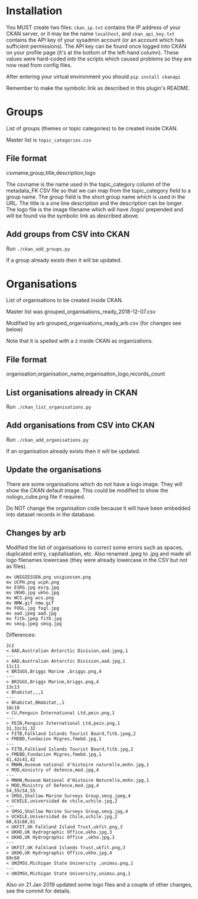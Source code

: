 # Installation

You MUST create two files: `ckan_ip.txt` contains the IP address of your CKAN server, or it may be the name `localhost`, and `ckan_api_key.txt` contains the API key of your sysadmin
 account (or an account which has sufficient permissions). The API key can be found once logged into CKAN on your profile page (it's at the bottom of the left-hand column).
These values were hard-coded into the scripts which caused problems so they are now read from config files.

After entering your virtual environment you should `pip install ckanapi`

Remember to make the symbolic link as described in this plugin's README.

# Groups

List of groups (themes or topic categories) to be created inside CKAN.

Master list is `topic_categories.csv`

## File format

csvname,group,title,description,logo

The csvname is the name used in the topic_category column of the metadata_FK CSV file
so that we can map from the topic_category field to a group name.
The group field is the short group name which is used in the URL.
The title is a one line description and the description can be longer.
The logo file is the image filename which will have /logo/ prepended
and will be found via the symbolic link as described above.

## Add groups from CSV into CKAN

Run `./ckan_add_groups.py`

If a group already exists then it will be updated.

# Organisations

List of organisations to be created inside CKAN.

Master list was grouped_organisations_ready_2018-12-07.csv

Modified by arb grouped_organisations_ready_arb.csv (for changes see below)

Note that it is spelled with a z inside CKAN as organizations.

## File format

organisation,organisation_name,organisation_logo,records_count

## List organisations already in CKAN

Run `./ckan_list_organisations.py`

## Add organisations from CSV into CKAN

Run `./ckan_add_organisations.py`

If an organisation already exists then it will be updated.

## Update the organisations

There are some organisations which do not have a logo image.
They will show the CKAN default image.
This could be modified to show the nologo_cube.png file if required.

Do NOT change the organisation code because it will have been
embedded into dataset records in the database.

## Changes by arb

Modified the list of organisations to correct some errors such as spaces, duplicated entry, capitalisation, etc. Also renamed .jpeg to .jpg and made all logo filenames lowercase (they were already lowercase in the CSV but not as files).
```
mv UNIGIESSEN.png unigiessen.png
mv UCPH.png ucph.png
mv ESRG.jpg esrg.jpg
mv UKHO.jpg ukho.jpg
mv WCS.png wcs.png
mv NMW.gif nmw.gif
mv FOGL.jpg fogl.jpg
mv aad.jpeg aad.jpg
mv fitb.jpeg fitb.jpg
mv smsg.jpeg smsg.jpg
```

Differences:
```
2c2
< AAD,Australian Antarctic Division,aad.jpeg,1
---
> AAD,Australian Antarctic Division,aad.jpg,1
11c11
< BRIGGS,Briggs Marine ,briggs.png,4
---
> BRIGGS,Briggs Marine,briggs.png,4
13c13
< Bhabitat,,,1
---
> Bhabitat,BHabitat,,1
18c18
< CU,Penguin International Ltd,pein.png,1
---
> PEIN,Penguin International Ltd,pein.png,1
31,32c31,32
< FITB,Falkland Islands Tourist Board,fitb.jpeg,2
< FMEBD,fundacion Migres,fmebd.jpg,1
---
> FITB,Falkland Islands Tourist Board,fitb.jpg,2
> FMEBD,Fundacion Migres,fmebd.jpg,1
41,42c41,42
< MNHN,museum national d'histoire naturelle,mnhn.jpg,1
< MOD,ministry of defence,mod.jpg,4
---
> MNHN,Museum National d'Histoire Naturelle,mnhn.jpg,1
> MOD,Ministry of Defence,mod.jpg,4
54,55c54,55
< SMSG,Shallow Marine Surveys Group,smsg.jpeg,4
< UCHILE,universidad de chile,uchile.jpg,2
---
> SMSG,Shallow Marine Surveys Group,smsg.jpg,4
> UCHILE,Universidad de Chile,uchile.jpg,2
60,62c60,61
< UKFIT,UK Falkland Island Trust,ukfit.png,3
< UKHO,UK Hydrographic Office,ukho.jpg,3
< UKHO,UK Hydrographic Office ,ukho.jpg,1
---
> UKFIT,UK Falkland Islands Trust,ukfit.png,3
> UKHO,UK Hydrographic Office,ukho.jpg,4
69c68
< UNIMSU,Michigan State University ,unimsu.png,1
---
> UNIMSU,Michigan State University,unimsu.png,1
```

Also on 21 Jan 2019 updated some logo files and a couple of other changes, see the commit for details.
